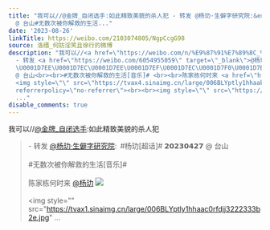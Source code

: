```yaml
---
title: "我可以//@金牌_自闭选手:如此精致美貌的杀人犯 - 转发 @杨玏·生僻字研究院:&ensp;#杨玏[超话]# \U0001D7EE\U0001D7EC\U0001D7EE\U0001D7EF\U0001D7EC\U0001D7F0\U0001D7EE\U0001D7F3
  @ 台山#无数次被你解救的生活..."
date: '2023-08-26'
linkTitle: https://weibo.com/2103074805/NgpCcgG98
source: 洛缙_何妨淫笑且徐行的微博
description: "我可以//<a href=\"https://weibo.com/n/%E9%87%91%E7%89%8C_%E8%87%AA%E9%97%AD%E9%80%89%E6%89%8B\">@金牌_自闭选手</a>:如此精致美貌的杀人犯<br><blockquote>
  - 转发 <a href=\"https://weibo.com/6054955059\" target=\"_blank\">@杨玏·生僻字研究院</a>: #杨玏[超话]#
  \U0001D7EE\U0001D7EC\U0001D7EE\U0001D7EF\U0001D7EC\U0001D7F0\U0001D7EE\U0001D7F3
  @ 台山<br><br>#无数次被你解救的生活[音乐]# <br><br>陈家栋何时来 <a href=\"https://weibo.com/n/%E6%9D%A8%E7%8E%8F\">@杨玏</a>
  <img style=\"\" src=\"https://tvax4.sinaimg.cn/large/006BLYptly1hhaabvnai7j326839ce83.jpg\"
  referrerpolicy=\"no-referrer\"><br><br><img style=\"\" src=\"https://tvax1.sinaimg.cn/large/006BLYptly1hhaac0rfdjj3222333b2e.jpg\"
  ..."
disable_comments: true
---
```

我可以//<a href="https://weibo.com/n/%E9%87%91%E7%89%8C_%E8%87%AA%E9%97%AD%E9%80%89%E6%89%8B">@金牌_自闭选手</a>:如此精致美貌的杀人犯<br><blockquote> - 转发 <a href="https://weibo.com/6054955059" target="_blank">@杨玏·生僻字研究院</a>: #杨玏[超话]# 𝟮𝟬𝟮𝟯𝟬𝟰𝟮𝟳 @ 台山<br><br>#无数次被你解救的生活[音乐]# <br><br>陈家栋何时来 <a href="https://weibo.com/n/%E6%9D%A8%E7%8E%8F">@杨玏</a> <img style="" src="https://tvax4.sinaimg.cn/large/006BLYptly1hhaabvnai7j326839ce83.jpg" referrerpolicy="no-referrer"><br><br><img style="" src="https://tvax1.sinaimg.cn/large/006BLYptly1hhaac0rfdjj3222333b2e.jpg" ...